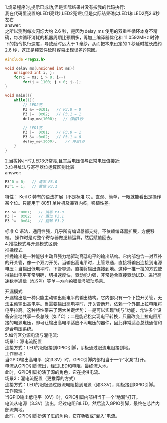 1.烧录程序时,提示已成功,但是实际结果并没有按我的代码执行:  
我在代码里设置的LED1亮1秒,LED2亮1秒,但是实际结果确实LED1和LED2亮2.6秒左右  
answer:  
之所以测到每次闪烁大约 2.6 秒，是因为 delay_ms 使用的双重空循环本身不精确，每次循环消耗的机器周期比预期多，再加上编译器优化和 11.0592MHz 时钟下的指令执行速度，导致延时远大于 1 毫秒，从而把本来设定的 1 秒延时拉长成约 2.6 秒，这正是纯软件延时容易出现误差的原因。
```c
#include <reg52.h>

void delay_ms(unsigned int ms){
    unsigned int i, j;
    for(i = ms; i > 0; i--)
        for(j = 1100; j > 0; j--);
}

void main(){
    while(1){
        // LED2亮
        P3 &= ~0x01;   // P3.0 = 0 
        P3 |=  0x02;   // P3.1 = 1 
        delay_ms(1000);   // 停留1秒

        // LED1亮
        P3 |=  0x01;   // P3.0 = 1 
        P3 &= ~0x02;   // P3.1 = 0 
        delay_ms(1000);    // 停留1秒
    }
}
```
2.当拔掉J+时,LED3仍常亮,且其后电压值与正常电压值接近:  
3.位寻址法与寄存器位运算区别比较  
answer:  
```c  //位寻址
P3^0 = 0;   // 清零 P3.0
P3^1 = 1;   // 置位 P3.1
```
特性：
Keil C 特有的语法扩展（不是标准 C）。直观、简单，一眼就能看出是操作某个位。只能用于 8051 单片机及兼容内核，移植性差。
```c  //寄存器
P3 &= ~0x01;   // 清零 P3.0
P3 |=  0x02;   // 置位 P3.1
P3 ^=  0x04;   // 翻转 P3.2
```
标准 C 语法，通用性强，几乎所有编译器都支持。不依赖编译器扩展，方便移植。
操作时是对整个寄存器做逻辑运算，然后赋值回去。  
4.推挽模式与开漏模式区别:  
推挽模式  
推挽输出是一种能够主动且强力地驱动高低电平的输出结构。它内部包含一对互补的开关管，像一个双刀开关。当输出高电平时，上管导通，直接将输出连接到电源电压；当输出低电平时，下管导通，直接将输出连接到地。这种一推一拉的方式使得输出电平非常明确，切换速度快，驱动能力强，非常适合直接驱动LED、进行高速数字通信（如SPI）等单一方向的强信号驱动场景。

开漏模式  
开漏输出是一种只能主动输出低电平的输出结构。它内部只有一个下拉开关管，无法主动输出高电平。当需要输出高电平时，开关管断开，依赖一个外部上拉电阻将电平拉高。这种特性带来了两大关键优势：一是可以实现“线与”功能，允许多个设备安全地共享一条总线（如I²C）；二是能轻松实现电平转换，只需改变上拉电阻所接的电源电压，即可让输出高电平适应不同电压的器件，因此非常适合总线通信和混合电压系统。  
5.如何区分源电流与灌电流:  
场景1：源电流配置  
连接方式：LED的阳极接到GPIO引脚，阴极通过限流电阻接到地。  
工作原理：  
当GPIO输出高电平（如3.3V）时，GPIO引脚内部相当于一个“水泵”打开。  
电流从GPIO引脚流出，经过LED和电阻，最终流入地。  
此时，GPIO引脚扮演了源的角色，它在提供电流。  
场景2：灌电流配置（更推荐的方式）  
连接方式：LED的阳极通过限流电阻接到电源（如3.3V），阴极接到GPIO引脚。  
工作原理：  
当GPIO输出低电平（0V）时，GPIO引脚内部相当于一个“地漏”打开。  
电流从电源（3.3V）流出，经过电阻和LED，然后流入GPIO引脚，最终在芯片内部流向地。  
此时，GPIO引脚扮演了汇的角色，它在吸收或“灌入”电流。   
